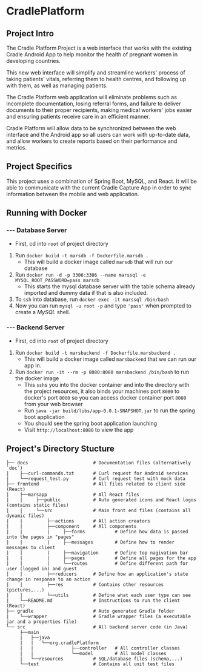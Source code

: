 # CradlePlatform
## Project Intro
The Cradle Platform Project is a web interface that works with the existing Cradle Android App
to help monitor the health of pregnant women in developing countries.

This new web interface will simplify and streamline workers' process of taking patients' vitals,
referring them to health centres, and following up with them, as well as managing patients.

The Cradle Platform web application will eliminate problems such as incomplete documentation,
losing referral forms, and failure to deliver documents to their proper recipients,
making medical workers' jobs easier and ensuring patients receive care in an efficient manner.

Cradle Platform will allow data to be synchronized between the web interface and the Android app
so all users can work with up-to-date data, and allow workers to create reports based on their
performance and metrics.

## Project Specifics
This project uses a combination of Spring Boot, MySQL, and React.
It will be able to communicate with the current Cradle Capture App in order to sync information between the mobile and web application. 

## Running with Docker

### --- Database Server
- First, cd into `root` of project directory
1. Run `docker build -t marsdb -f Dockerfile.marsdb .`
    - This will build a docker image called `marsdb` that will run our database
2. Run `docker run -d -p 3306:3306 --name marssql -e MYSQL_ROOT_PASSWORD=pass marsdb`
    - This starts the mysql database server with the table schema already imported and dummy data if that is also included.
3. To `ssh` into database, run `docker exec -it marssql /bin/bash`
4. Now you can run `mysql -u root -p` and type `'pass'` when prompted to create a *MySQL* shell.

### --- Backend Server
- First, cd into `root` of project directory
1. Run `docker build -t marsbackend -f Dockerfile.marsbackend .`
    - This will build a docker image called `marsbackend` that we can run our app in.
2. Run `docker run -it --rm -p 8080:8080 marsbackend /bin/bash` to run the docker image
    - This  `ssh`s you into the docker container and into the directory with the project resources, it also binds your machines port `8080` to docker's port `8080` so you can access docker container port `8080` from your web browser
    - Run `java -jar build/libs/app-0.0.1-SNAPSHOT.jar` to run the spring boot application
    - You should see the spring boot application launching
    - Visit `http://localhost:8080` to view the app
    
## Project's Directory Stucture
   
    ├── docs                        # Documentation files (alternatively `doc`)  
    |    ├──curl-commands.txt       # Curl request for Android services
    |    └──request_test.py         # Curl request test with mock data
    ├── frontend                    # All files related to client side (React) 
    |    ├──marsapp                 # All React files
    |    |     ├──public            # Auto generated icons and React logos (contains static files)
    |    |     └──src               # Main front end files (contains all dynamic files)
    |    |         ├──actions       # All action creators
    |    |         ├──component     # All components
    |    |         |     ├──forms           # Define how data is passed into the pages in "pages"
    |    |         |     ├──messages        # Define how to render messages to client
    |    |         |     ├──navigation      # Define top nagivation bar
    |    |         |     ├──pages           # Define all pages for the app
    |    |         |     └──routes          # Define different path for user (logged in) and guest 
    |    |         ├──reducers      # Define how an application's state change in response to an action
    |    |         ├──res           # Contains other resources (pictures,...)
    |    |         └──utils         # Define what each user type can see
    |    └──README.md               # Instructions to run the client (React)
    ├── gradle                      # Auto generated Gradle folder
    |    └──wrapper                 # Gradle wrapper files (a executable jar and a properties file)
    └── src                         # All backend server code (in Java)
         ├──main                    
         |   ├──java                
         |   |   └──org.cradlePlatform
         |   |              ├──controller   # All controller classes
         |   |              └──model        # All model classes
         |   └──resources           # SQL/database files (schema,...)
         └──test                    # Contains all unit test files

